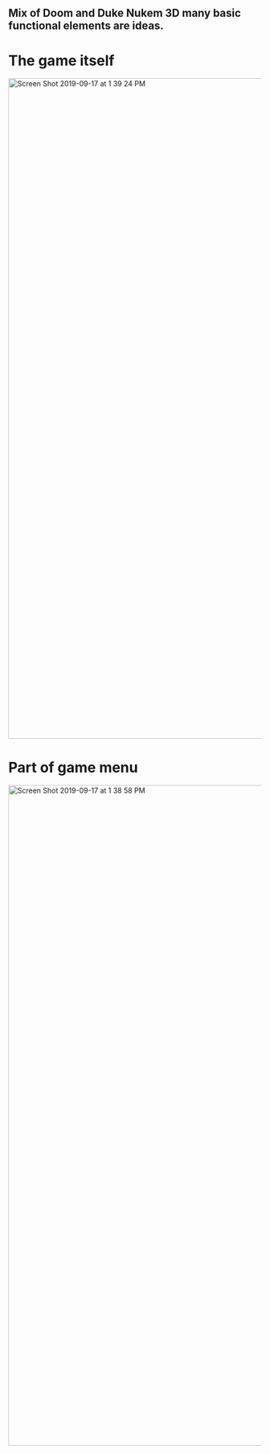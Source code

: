 ## Mix of Doom and Duke Nukem 3D many basic functional elements are ideas.

# The game itself
<img width="1312" alt="Screen Shot 2019-09-17 at 1 39 24 PM" src="https://user-images.githubusercontent.com/46930400/65035433-d3c51e00-d951-11e9-8e41-6e7f1935c252.png">

# Part of game menu
<img width="1312" alt="Screen Shot 2019-09-17 at 1 38 58 PM" src="https://user-images.githubusercontent.com/46930400/65035448-de7fb300-d951-11e9-9156-ced77b52fa9a.png">


